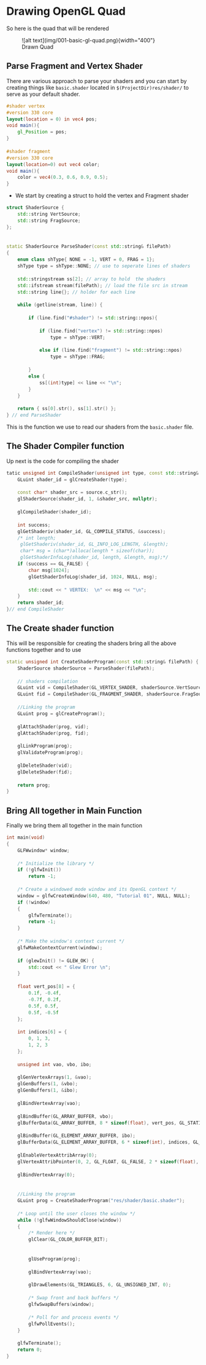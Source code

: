 # Drawing OpenGL Quad

So here is the quad that will be rendered

<figure markdown=span>
![alt text](img/001-basic-gl-quad.png){width="400"}
 <figcaption>Drawn Quad</figcaption>
</figure>




## Parse Fragment and Vertex Shader

There are various approach to parse your shaders and you can start by creating things like `basic.shader` located in `$(ProjectDir)res/shader/` to serve as your default shader.

``` glsl title="basic.shader"
#shader vertex
#version 330 core
layout(location = 0) in vec4 pos;
void main(){
    gl_Position = pos;
}

#shader fragment
#version 330 core
layout(location=0) out vec4 color;
void main(){
    color = vec4(0.3, 0.6, 0.9, 0.5);
}
```

* We start by creating a struct to hold the vertex and Fragment shader
  
```c++ linenums='8'
struct ShaderSource {
    std::string VertSource;
    std::string FragSource;
};


static ShaderSource ParseShader(const std::string& filePath)
{
    enum class shType{ NONE = -1, VERT = 0, FRAG = 1};
    shType type = shType::NONE; // use to seperate lines of shaders

    std::stringstream ss[2]; // array to hold  the shaders
    std::ifstream stream(filePath); // load the file src in stream
    std::string line{}; // holder for each line

    while (getline(stream, line)) {

        if (line.find("#shader") != std::string::npos){

            if (line.find("vertex") != std::string::npos)
                type = shType::VERT;

            else if (line.find("fragment") != std::string::npos)
                type = shType::FRAG;

        }
        else {
            ss[(int)type] << line << "\n";
        }
    }

    return { ss[0].str(), ss[1].str() };
} // end ParseShader
```

This is the function we use to read our shaders from the `basic.shader` file.

## The Shader Compiler function

Up next is the code for compiling  the shader

```c++ linenums='41' hl_lines="51 52 53"
tatic unsigned int CompileShader(unsigned int type, const std::string& source) {
    GLuint shader_id = glCreateShader(type);

    const char* shader_src = source.c_str();
    glShaderSource(shader_id, 1, &shader_src, nullptr);

    glCompileShader(shader_id);

    int success;
    glGetShaderiv(shader_id, GL_COMPILE_STATUS, &success);
    /* int length;
     glGetShaderiv(shader_id, GL_INFO_LOG_LENGTH, &length);
     char* msg = (char*)alloca(length * sizeof(char));
     glGetShaderInfoLog(shader_id, length, &length, msg);*/
    if (success == GL_FALSE) {
        char msg[1024];
        glGetShaderInfoLog(shader_id, 1024, NULL, msg);

        std::cout << " VERTEX:  \n" << msg << "\n";
    }
    return shader_id;
}// end CompileShader
```

## The Create shader function

This will be responsible for creating the shaders bring all the above functions together and to use

```c++ linenums="64"
static unsigned int CreateShaderProgram(const std::string& filePath) {
    ShaderSource shaderSource = ParseShader(filePath);

    // shaders compilation
    GLuint vid = CompileShader(GL_VERTEX_SHADER, shaderSource.VertSource.c_str());
    GLuint fid = CompileShader(GL_FRAGMENT_SHADER, shaderSource.FragSource.c_str());

    //Linking the program
    GLuint prog = glCreateProgram();

    glAttachShader(prog, vid);
    glAttachShader(prog, fid);

    glLinkProgram(prog);
    glValidateProgram(prog);

    glDeleteShader(vid);
    glDeleteShader(fid);

    return prog;
}

```

## Bring All together in Main Function

Finally we bring them all together in the main function

```c++ linenums="86"
int main(void)
{
    GLFWwindow* window;

    /* Initialize the library */
    if (!glfwInit())
        return -1;

    /* Create a windowed mode window and its OpenGL context */
    window = glfwCreateWindow(640, 480, "Tutorial 01", NULL, NULL);
    if (!window)
    {
        glfwTerminate();
        return -1;
    }

    /* Make the window's context current */
    glfwMakeContextCurrent(window);

    if (glewInit() != GLEW_OK) {
        std::cout << " Glew Error \n";
    }

    float vert_pos[8] = {
        0.1f, -0.4f,
        -0.7f, 0.2f,
        0.5f, 0.5f,
        0.5f, -0.5f
    };

    int indices[6] = {
        0, 1, 3,
        1, 2, 3
    };

    unsigned int vao, vbo, ibo;

    glGenVertexArrays(1, &vao);
    glGenBuffers(1, &vbo);
    glGenBuffers(1, &ibo);

    glBindVertexArray(vao);

    glBindBuffer(GL_ARRAY_BUFFER, vbo);
    glBufferData(GL_ARRAY_BUFFER, 8 * sizeof(float), vert_pos, GL_STATIC_DRAW);

    glBindBuffer(GL_ELEMENT_ARRAY_BUFFER, ibo);
    glBufferData(GL_ELEMENT_ARRAY_BUFFER, 6 * sizeof(int), indices, GL_STATIC_DRAW);

    glEnableVertexAttribArray(0);
    glVertexAttribPointer(0, 2, GL_FLOAT, GL_FALSE, 2 * sizeof(float), 0);

    glBindVertexArray(0);


    //Linking the program
    GLuint prog = CreateShaderProgram("res/shader/basic.shader");

    /* Loop until the user closes the window */
    while (!glfwWindowShouldClose(window))
    {
        /* Render here */
        glClear(GL_COLOR_BUFFER_BIT);


        glUseProgram(prog);

        glBindVertexArray(vao);

        glDrawElements(GL_TRIANGLES, 6, GL_UNSIGNED_INT, 0);

        /* Swap front and back buffers */
        glfwSwapBuffers(window);

        /* Poll for and process events */
        glfwPollEvents();
    }

    glfwTerminate();
    return 0;
}

```
